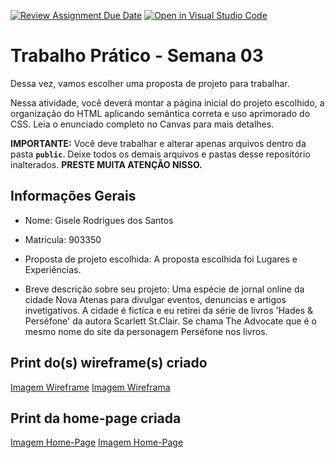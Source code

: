 [![Review Assignment Due Date](https://classroom.github.com/assets/deadline-readme-button-22041afd0340ce965d47ae6ef1cefeee28c7c493a6346c4f15d667ab976d596c.svg)](https://classroom.github.com/a/vecUq_Cz)
[![Open in Visual Studio Code](https://classroom.github.com/assets/open-in-vscode-2e0aaae1b6195c2367325f4f02e2d04e9abb55f0b24a779b69b11b9e10269abc.svg)](https://classroom.github.com/online_ide?assignment_repo_id=20229760&assignment_repo_type=AssignmentRepo)
# Trabalho Prático - Semana 03

Dessa vez, vamos escolher uma proposta de projeto para trabalhar.

Nessa atividade, você deverá montar a página inicial do projeto escolhido, a organização do HTML aplicando semântica correta e uso aprimorado do CSS. Leia o enunciado completo no Canvas para mais detalhes.

**IMPORTANTE:** Você deve trabalhar e alterar apenas arquivos dentro da pasta **`public`**. Deixe todos os demais arquivos e pastas desse repositório inalterados. **PRESTE MUITA ATENÇÃO NISSO.**

## Informações Gerais

- Nome: Gisele Rodrigues dos Santos
- Matricula: 903350
- Proposta de projeto escolhida: A proposta escolhida foi Lugares e Experiências.

- Breve descrição sobre seu projeto: Uma espécie de jornal online da cidade Nova Atenas para divulgar eventos, denuncias e artigos invetigativos. A cidade é fictíca e eu retirei da série de livros 'Hades & Perséfone' da autora Scarlett St.Clair. Se chama The Advocate que é o mesmo nome do site da personagem Perséfone nos livros.

## Print do(s) wireframe(s) criado

[Imagem Wireframe](templapagina1.png)
[Imagem Wireframa](templapagina2.png)

## Print da home-page criada

[Imagem Home-Page](paginasite1.png)
[Imagem Home-Page](paginasite2.png)
